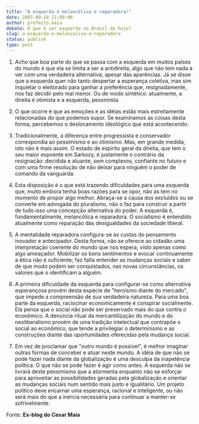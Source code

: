 ```yaml
---
title: "A esquerda é melancólica e reparadora!"
date: 2007-09-10 21:00:00
author: prefeito.maia
debate: O que é ser esquerda no Brasil de hoje?
slug: a-esquerda-e-melancolica-e-reparadora
status: publish 
type: post
---
```


  
1. Acho que boa parte do que se passa com a esquerda em muitos países do mundo é que ela se limita a ser a antidireita, algo que não tem nada a ver com uma verdadeira alternativa, apesar das aparências. Já se disse que a esquerda quer não tanto despertar a esperança coletiva, mas sim inquietar o eleitorado para ganhar a preferência que, resignadamente, nos faz decidir pelo mal menor. Ou de modo sintético: atualmente, a direita é otimista e a esquerda, pessimista.  
  
2. O que ocorre é que as emoções e as idéias estão mais estreitamente relacionadas do que podemos supor. Se examinamos as coisas desta forma, percebemos o deslocamento ideológico que está acontecendo.  
  
3. Tradicionalmente, a diferença entre progressista e conservador correspondia ao pessimismo e ao otimismo. Mas, em grande medida, isto não é mais assim. O estado de espírito geral da direita, que tem o seu maior expoente em Sarkozy, é justamente o contrário da resignação: decidida e atuante, sem complexos, confiante no futuro e com uma firme resolução de não deixar para ninguém o poder de comando da vanguarda.  
  
4. Esta disposição é o que está trazendo dificuldades para uma esquerda que, muito embora tenha boas razões para se opor, não as tem no momento de propor algo melhor. Abraça-se a causa dos excluídos ou se converte em advogada do pluralismo, não o faz para construir a partir de tudo isso uma concepção alternativa do poder. A esquerda é, fundamentalmente, melancólica e reparadora. O socialismo é entendido atualmente como reparação das desigualdades da sociedade liberal.  
  
5. A mentalidade reparadora configura-se às custas do pensamento inovador e antecipador. Desta forma, não se oferece ao cidadão uma interpretação coerente do mundo que nos espera, visto apenas como algo ameaçador. Mobilizar os bons sentimentos e evocar continuamente a ética não é suficiente; faz falta entender as mudanças sociais e saber de que modo podem ser conquistados, nas novas circunstâncias, os valores que o identificam a alguém.  
  
6. A primeira dificuldade da esquerda para configurar-se como alternativa esperançosa provém desta espécie de "heroísmo diante do mercado", que impede a compreensão de sua verdadeira natureza. Para uma boa parte da esquerda, raciocinar economicamente é conspirar socialmente. Ela pensa que o social não pode ser preservado mais do que contra o econômico. A denúncia ritual da mercantilização do mundo e do neoliberalismo provém de uma tradição intelectual que contrapõe o social ao econômico, que tende a privilegiar o determinismo e as construções diante das oportunidades oferecidas pela mudança social.  
  
7. Em vez de proclamar que "outro mundo é possível", é melhor imaginar outras formas de conceber e atuar neste mundo. A idéia de que não se pode fazer nada diante da globalização é uma desculpa da inapetência política. O que não se pode fazer é agir como antes. A esquerda não se livrará deste pessimismo que a atormenta enquanto não se esforçar para aproveitar as possibilidades geradas pela globalização e orientar as mudanças sociais num sentido mais justo e igualitário. Um projeto político deve encarnar uma esperança, racional e inteligente, ou não será mais do que a inércia necessária para continuar a manter-se sofrivelmente.  
  
Fonte: **Ex-blog do Cesar Maia**


